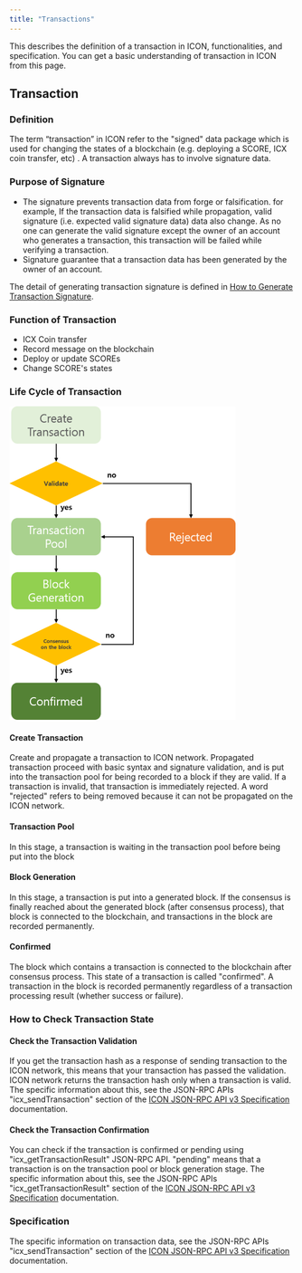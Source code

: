 ```yaml
---
title: "Transactions"
---
```

This describes the definition of a transaction in ICON, functionalities, and specification. You can get a basic understanding of transaction in ICON from this page.

## Transaction

### Definition

The term “transaction” in ICON refer to the "signed" data package which is used for changing the states of a blockchain (e.g. deploying a SCORE, ICX coin transfer, etc) . A transaction always has to involve signature data.

### Purpose of Signature

- The signature prevents transaction data from forge or falsification. for example, If the transaction data is falsified while propagation, valid signature (i.e. expected valid signature data) data also change. As no one can generate the valid signature except the owner of an account who generates a transaction, this transaction will be failed while verifying a transaction. 
- Signature guarantee that a transaction data has been generated by the owner of an account.

The detail of generating transaction signature is defined in [How to Generate Transaction Signature](https://github.com/icon-project/documentation/blob/develop/howto/how-to-generate-a-transaction-signature.md).

### Function of Transaction

- ICX Coin transfer
- Record message on the blockchain
- Deploy or update SCOREs
- Change SCORE's states

### Life Cycle of Transaction

![life_cycle_of_transaction](transactions-1.png)

#### Create Transaction

Create and propagate a transaction to ICON network. Propagated transaction proceed with basic syntax and signature validation, and is put into the transaction pool for being recorded to a block if they are valid. If a transaction is invalid, that transaction is immediately rejected. A word "rejected" refers to being removed because it can not be propagated on the ICON network.

#### Transaction Pool

In this stage, a transaction is waiting in the transaction pool before being put into the block

#### Block Generation

In this stage, a transaction is put into a generated block. If the consensus is finally reached about the generated block (after consensus process), that block is connected to the blockchain, and  transactions in the block are recorded permanently.

#### Confirmed

The block which contains a transaction is connected to the blockchain after consensus process. This state of a transaction is called "confirmed". A transaction in the block is recorded permanently regardless of a transaction processing result (whether success or failure).

### How to Check Transaction State

#### Check the Transaction Validation

If you get the transaction hash as a response of sending transaction to the ICON network, this means that your transaction has passed the validation. ICON network returns the transaction hash only when a transaction is valid. The specific information about this, see the JSON-RPC APIs "icx_sendTransaction" section of the [ICON JSON-RPC API v3 Specification](https://github.com/icon-project/documentation/blob/develop/references/json-rpc/icon-json-rpc-v3.md) documentation.

#### Check the Transaction Confirmation

You can check if the transaction is confirmed or pending using "icx_getTransactionResult" JSON-RPC API. "pending" means that a transaction is on the transaction pool or block generation stage. The specific information about this, see the JSON-RPC APIs "icx_getTransactionResult" section of the [ICON JSON-RPC API v3 Specification](https://github.com/icon-project/documentation/blob/develop/references/json-rpc/icon-json-rpc-v3.md) documentation.

### Specification
The specific information on transaction data, see the JSON-RPC APIs "icx_sendTransaction" section of the [ICON JSON-RPC API v3 Specification](https://github.com/icon-project/documentation/blob/develop/references/json-rpc/icon-json-rpc-v3.md) documentation.
